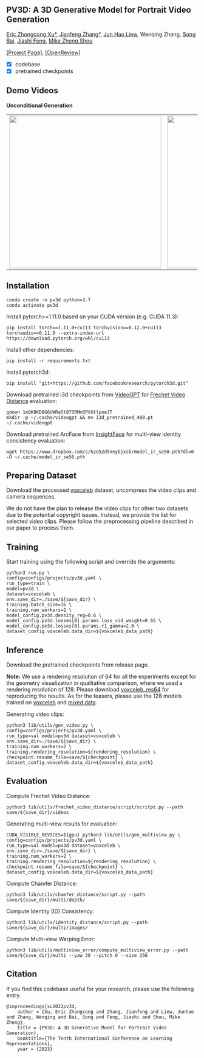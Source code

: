 ## PV3D: A 3D Generative Model for Portrait Video Generation
[Eric Zhongcong Xu*](https://scholar.google.com/citations?user=-4iADzMAAAAJ&hl=en), [Jianfeng Zhang*](http://jeff95.me), [Jun Hao Liew](https://scholar.google.com.sg/citations?user=8gm-CYYAAAAJ&hl=en), Wenqing Zhang, [Song Bai](https://songbai.site/), [Jiashi Feng](https://sites.google.com/site/jshfeng/home), [Mike Zheng Shou](https://sites.google.com/view/showlab)

[[Project Page]](https://showlab.github.io/pv3d/), [[OpenReview]](https://openreview.net/forum?id=o3yygm3lnzS)

- [x] codebase
- [x] pretrained checkpoints

## Demo Videos

**Unconditional Generation**
</table>
<table style="border:0px">
   <tr>
       <td><img src="release_docs/assets/teaser_demo.gif" width="400px" frame=void rules=none></td>
       <td><img src="release_docs/assets/vc_128_stitched_demo.gif" width="400px"  frame=void rules=none></td>
   </tr>
</table>

## Installation
```
conda create -n pv3d python=3.7
conda activate pv3d
```
Install pytorch>=1.11.0 based on your CUDA version (e.g. CUDA 11.3):
```
pip install torch==1.11.0+cu113 torchvision==0.12.0+cu113 torchaudio==0.11.0 --extra-index-url https://download.pytorch.org/whl/cu113
```
Install other dependencies:
```
pip install -r requirements.txt
```
Install pytorch3d: 
```
pip install "git+https://github.com/facebookresearch/pytorch3d.git"
```
Download pretrained i3d checkpoints from [VideoGPT](https://github.com/wilson1yan/VideoGPT) for [Frechet Video Distance](https://arxiv.org/abs/1812.01717) evaluation:
```
gdown 1mQK8KD8G6UWRa5t87SRMm5PVXtlpneJT
mkdir -p ~/.cache/videogpt && mv i3d_pretrained_400.pt ~/.cache/videogpt
```
Download pretrained ArcFace from [InsightFace](https://github.com/deepinsight/insightface) for multi-view identity consistency evaluation:
```
wget https://www.dropbox.com/s/kzo52d9neybjxsb/model_ir_se50.pth?dl=0 -O ~/.cache/model_ir_se50.pth
```

## Preparing Dataset
Download the processed [voxceleb](https://drive.google.com/drive/folders/1UJtZYPOdD8Rs0g2nz3UXV_o9sBc5_TgF?usp=share_link) dataset, uncompress the video clips and camera sequences.

We do not have the plan to release the video clips for other two datasets due to the potential copyright issues. Instead, we provide the list for selected video clips. Please follow the preprocessing pipeline described in our paper to process them.

## Training
Start training using the following script and override the arguments:
```
python3 run.py \
config=configs/projects/pv3d.yaml \
run_type=train \
model=pv3d \
dataset=voxceleb \
env.save_dir=./save/${save_dir} \
training.batch_size=16 \
training.num_workers=2 \
model_config.pv3d.density_reg=0.6 \
model_config.pv3d.losses[0].params.loss_vid_weight=0.65 \
model_config.pv3d.losses[0].params.r1_gamma=2.0 \
dataset_config.voxceleb.data_dir=${voxceleb_data_path}
```
## Inference
Download the pretrained checkpoints from release page.

**Note:** We use a rendering resolution of 64 for all the experiments except for the geometry visualization in qualitative comparison, where we used a rendering resolution of 128. Please download [voxceleb_res64](https://github.com/bytedance/pv3d/releases/download/v1.0.0/vc_video_reg_06_vid_065_gamma_2_dual_layer_4_res64_reproduce.ckpt) for reproducing the results. As for the teasers, please use the 128 models trained on [voxceleb](https://github.com/bytedance/pv3d/releases/download/v1.0.0/vc_video_reg_06_vid_065_gamma_2_dual_layer_4_res128.ckpt) and [mixed data](https://github.com/bytedance/pv3d/releases/download/v1.0.0/mix_reg_005_vid_065_gamma_4_dual_layer_4_res128_mix.ckpt).

Generating video clips:
```
python3 lib/utils/gen_video.py \
config=configs/projects/pv3d.yaml \
run_type=val model=pv3d dataset=voxceleb \
env.save_dir=./save/${save_dir} \
training.num_workers=2 \
training.rendering_resolution=${rendering_resolution} \
checkpoint.resume_file=save/${checkpoint} \
dataset_config.voxceleb.data_dir=${voxceleb_data_path}
```

## Evaluation
Compute Frechet Video Distance:
```
python3 lib/utils/frechet_video_distance/script/scritpt.py --path save/${save_dir}/videos
```
Generating multi-view results for evaluation:
```
CUDA_VISIBLE_DEVICES=${gpu} python3 lib/utils/gen_multiview.py \
config=configs/projects/pv3d.yaml \
run_type=val model=pv3d dataset=voxceleb \
env.save_dir=./save/${save_dir} \
training.num_workers=2 \
training.rendering_resolution=${rendering_resolution} \
checkpoint.resume_file=save/${checkpoint} \
dataset_config.voxceleb.data_dir=${voxceleb_data_path}
```
Compute Chamfer Distance:
```
python3 lib/utils/chamfer_distance/script.py --path save/${save_dir}/multi/depth/
```
Compute Identity (ID) Consistency:
```
python3 lib/utils/identity_distance/script.py --path save/${save_dir}/multi/images/
```
Compute Multi-view Warping Error:
```
python3 lib/utils/multiview_error/compute_multiview_error.py --path save/${save_dir}/multi --yaw 30 --pitch 0 --size 256
```

## Citation
If you find this codebase useful for your research, please use the following entry.
```
@inproceedings{xu2022pv3d,
    author = {Xu, Eric Zhongcong and Zhang, Jianfeng and Liew, Junhao and Zhang, Wenqing and Bai, Song and Feng, Jiashi and Shou, Mike Zheng},
    title = {PV3D: A 3D Generative Model for Portrait Video Generation},
    booktitle={The Tenth International Conference on Learning Representations},
    year = {2023}
```
